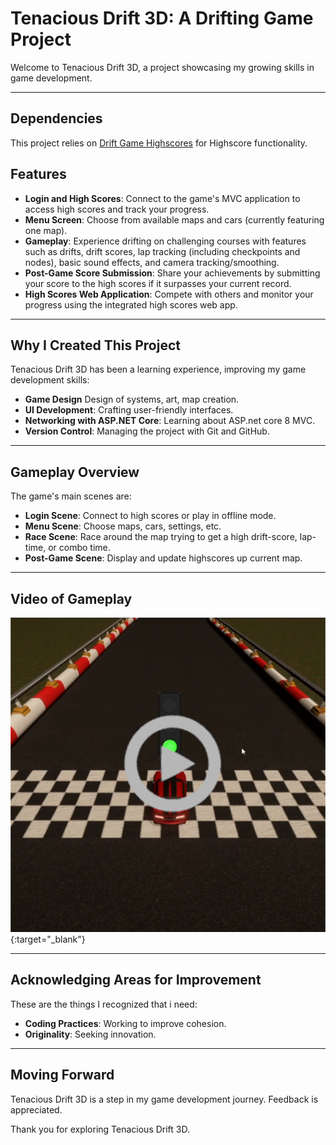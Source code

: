 # Tenacious Drift 3D: A Drifting Game Project

Welcome to Tenacious Drift 3D, a project showcasing my growing skills in game development.

---
## Dependencies

This project relies on [Drift Game Highscores](https://github.com/AsteaFrostweb/2DDriftGameHighscores) for Highscore functionality.


## Features

- **Login and High Scores**: Connect to the game's MVC application to access high scores and track your progress.
- **Menu Screen**: Choose from available maps and cars (currently featuring one map).
- **Gameplay**: Experience drifting on challenging courses with features such as drifts, drift scores, lap tracking (including checkpoints and nodes), basic sound effects, and camera tracking/smoothing.
- **Post-Game Score Submission**: Share your achievements by submitting your score to the high scores if it surpasses your current record.
- **High Scores Web Application**: Compete with others and monitor your progress using the integrated high scores web app.


---

## Why I Created This Project

Tenacious Drift 3D has been a learning experience, improving my game development skills:

- **Game Design** Design of systems, art, map creation.
- **UI Development**: Crafting user-friendly interfaces.
- **Networking with ASP.NET Core**: Learning about ASP.net core 8 MVC.
- **Version Control**: Managing the project with Git and GitHub.

---

## Gameplay Overview

The game's main scenes are:

- **Login Scene**: Connect to high scores or play in offline mode.
- **Menu Scene**: Choose maps, cars, settings, etc.
- **Race Scene**: Race around the map trying to get a high drift-score, lap-time, or combo time.
- **Post-Game Scene**: Display and update highscores up current map.

---

## Video of Gameplay

[![Video Title](ReadMeImages/Thumbnail2.png)](https://www.youtube.com/watch?v=mMqFDnPowNg){:target="_blank"}

---

## Acknowledging Areas for Improvement

These are the things I recognized that i need:

- **Coding Practices**: Working to improve cohesion.
- **Originality**: Seeking innovation.

---

## Moving Forward

Tenacious Drift 3D is a step in my game development journey. Feedback is appreciated.

Thank you for exploring Tenacious Drift 3D.
